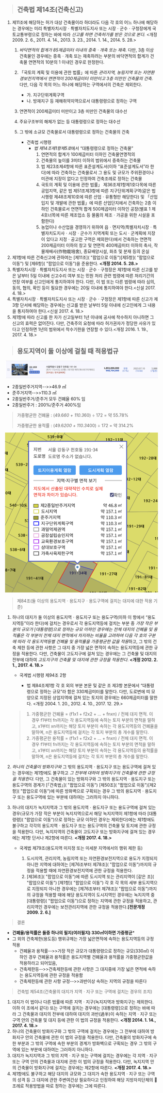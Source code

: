 > ## 건축법 제14조(건축신고)

1. 제11조에 해당하는 허가 대상 건축물이라 하더라도 다음 각 호의 어느 하나에 해당하는 경우에는 미리 특별자치시장ㆍ특별자치도지사 또는 시장ㆍ군수ㆍ구청장에게 국토교통부령으로 정하는 바에 따라 *신고를 하면 건축허가를 받은 것으로 본다.* <개정 2009. 2. 6., 2011. 4. 14., 2013. 3. 23., 2014. 1. 14., 2014. 5. 28.>
   1. *바닥면적의 합계가 85제곱미터 이내의 증축ㆍ개축 또는 재축.* 다만, 3층 이상 건축물인 경우에는 증축ㆍ개축 또는 재축하려는 부분의 바닥면적의 합계가 건축물 연면적의 10분의 1 이내인 경우로 한정한다.
   2. 「국토의 계획 및 이용에 관한 법률」에 따른 *관리지역, 농림지역 또는  자연환경보전지역에서 연면적이 200제곱미터 미만이고 3층 미만인 건축물의 건축.* 다만, 다음 각 목의 어느 하나에 해당하는 구역에서의 건축은 제외한다.

      * 가. 지구단위계획구역
      * 나. 방재지구 등 재해취약지역으로서 대통령령으로 정하는 구역
   3. 연면적이 200제곱미터 미만이고 3층 미만인 건축물의 대수선
   4. 주요구조부의 해체가 없는 등 대통령령으로 정하는 대수선
   5. 그 밖에 소규모 건축물로서 대통령령으로 정하는 건축물의 건축

      * 건축법 시행령
        * *법 제14조제1항제5호*에서 “대통령령으로 정하는 건축물”
          1. 연면적의 합계가 100제곱미터 이하인 건축물연명적의
          2. 건축물의 높이를 3미터 이하의 범위에서 증축하는 건축물
          3. 법 제23조제4항에 따른 표준설계도서(이하 “표준설계도서”라 한다)에 따라 건축하는 건축물로서 그 용도 및 규모가 주위환경이나 미관에 지장이 없다고 인정하여 건축조례로 정하는 건축물
          4. 국토의 계획 및 이용에 관한 법률」 제36조제1항제1호다목에 따른 공업지역, 같은 법 제51조제3항에 따른 지구단위계획구역(같은 법 시행령 제48조제10호에  따른 산업ㆍ유통형만 해당한다) 및 「산업입지 및 개발에 관한 법률」에 따른 산업단지에서 건축하는 2층 이하인 건축물로서 연면적 합계 500제곱미터 이하인 공장(별표 1 제4호너목에 따른 제조업소 등 물품의 제조ㆍ가공을 위한 시설을 포함한다)
          5. 농업이나 수산업을 경영하기 위하여 읍ㆍ면지역(특별자치시장ㆍ특별자치도지사ㆍ시장ㆍ군수가 지역계획 또는 도시ㆍ군계획에 지장이 있다고 지정ㆍ공고한 구역은 제외한다)에서 건축하는 연면적 200제곱미터 이하의 창고 및 연면적 400제곱미터 이하의 축사, 작물재배사(作物栽培舍), 종묘배양시설, 화초 및 분재 등의 온실
2. 제1항에 따른 건축신고에 관하여는 [제11조]( "팝업으로 이동")[제5항]( "팝업으로 이동") 및 [제6항]( "팝업으로 이동")을 준용한다. **<개정 2014. 5. 28.>**
3. 특별자치시장ㆍ특별자치도지사 또는 시장ㆍ군수ㆍ구청장은 제1항에 따른 신고를 받은 날부터 5일 이내에 신고수리 여부 또는 민원 처리 관련 법령에 따른 처리기간의 연장 여부를 신고인에게 통지하여야 한다. 다만, 이 법 또는 다른 법령에 따라 심의, 동의, 협의, 확인 등이 필요한 경우에는 20일 이내에 통지하여야 한다.<신설 2017. 4. 18.>
4. 특별자치시장ㆍ특별자치도지사 또는 시장ㆍ군수ㆍ구청장은 제1항에 따른 신고가 제3항 단서에 해당하는 경우에는 신고를 받은 날부터 5일 이내에 신고인에게 그 내용을 통지하여야 한다.<신설 2017. 4. 18.>
5. 제1항에 따라 신고를 한 자가 신고일부터 1년 이내에 공사에 착수하지 아니하면 그 신고의 효력은 없어진다. 다만, 건축주의 요청에 따라 허가권자가 정당한 사유가 있다고 인정하면 1년의 범위에서 착수기한을 연장할 수 있다.<개정 2016. 1. 19., 2017. 4. 18.>

> ## 용도지역이 둘 이상에 걸칠 때 적용법규

![1730635140000](images/건축법-경매/1730635140000.png)

* 2종일반주거지역-->>46.9 ㎡
* 준주거지역-->>110.3 ㎡
* 2종일반주거/준주거 모두 건폐율 60% 임
* 2종일반주거 : 200%/준주거 400%임

> 가중평균한 건폐율 : (49.6*60 + 110.3*60) ÷ 172 = 약 55.78%
>
> 가중평균한 용적률 : (49.6*200 + 110.3*400) ÷ 172 = 약 314.2%

![1730635213846](images/건축법-경매/1730635213846.png)

> 제84조(둘 이상의 용도지역ㆍ용도지구ㆍ용도구역에 걸치는 대지에 대한 적용 기준)

1. 하나의 대지가 둘 이상의 용도지역ㆍ용도지구 또는 용도구역(이하 이 항에서 “용도지역등”이라 한다)에 걸치는 경우로서 각 용도지역등에 걸치는 부분 중 *가장 작은 부분의 규모가 [대통령령]으로 정하는 규모 이하인 경우에는 전체 대지의 건폐율 및 용적률은 각 부분이 전체 대지 면적에서 차지하는 비율을 고려하여 다음 각 호의 구분에 따라 각 용도지역등별 건폐율 및 용적률을 가중평균한 값을 적용*하고, 그 밖의 건축 제한 등에 관한 사항은 그 대지 중 가장 넓은 면적이 속하는 용도지역등에 관한 규정을 적용한다. 다만, 건축물이 고도지구에 걸쳐 있는 경우에는 그 건축물 및 대지의 전부에 대하여 *고도지구의 건축물 및 대지에 관한 규정을 적용한다*. **<개정 2012. 2. 1., 2017. 4. 18.>**

   * 국계법 시행령 제94조 2항

     * 법 제84조제1항 각 호 외의 부분 본문 및 같은 조 제3항 본문에서 “대통령령으로 정하는 규모”라 함은 330제곱미터를 말한다. 다만, 도로변에 띠 모양으로 지정된 상업지역에 걸쳐 있는 토지의 경우에는 660제곱미터를 말한다. <개정 2004. 1. 20., 2012. 4. 10., 2017. 12. 29.>

   > 1. 가중평균한 건폐율 = (f1x1 + f2x2 + … + fnxn) / 전체 대지 면적. 이 경우 f1부터 fn까지는 각 용도지역등에 속하는 토지 부분의 면적을 말하고, x1부터 xn까지는 해당 토지 부분이 속하는 각 용도지역등의 건폐율을 말하며, n은 용도지역등에 걸치는 각 토지 부분의 총 개수를 말한다.
   > 2. 가중평균한 용적률 = (f1x1 + f2x2 + … + fnxn) / 전체 대지 면적. 이 경우 f1부터 fn까지는 각 용도지역등에 속하는 토지 부분의 면적을 말하고, x1부터 xn까지는 해당 토지 부분이 속하는 각 용도지역등의 용적률을 말하며, n은 용도지역등에 걸치는 각 토지 부분의 총 개수를 말한다.
   >
2. *하나의 건축물이 방화지구와* 그 밖의 용도지역ㆍ용도지구 또는 용도구역에 걸쳐 있는 경우에는 제1항에도 불구하고 *그 전부에 대하여 방화지구의 건축물에 관한 규정을 적용한다.* 다만, 그 건축물이 있는 방화지구와 그 밖의 용도지역ㆍ용도지구 또는 용도구역의 경계가 [「건축법」]( "팝업으로 이동") [제50조]( "팝업으로 이동")[제2항]( "팝업으로 이동")에 따른 방화벽으로 구획되는 경우 그 밖의 용도지역ㆍ용도지구 또는 용도구역에 있는 부분에 대하여는 그러하지 아니하다.
3. 하나의 대지가 녹지지역과 그 밖의 용도지역ㆍ용도지구 또는 용도구역에 걸쳐 있는 경우(규모가 가장 작은 부분이 녹지지역으로서 해당 녹지지역이 제1항에 따라 [대통령령]( "팝업으로 이동")으로 정하는 규모 이하인 경우는 제외한다)에는 제1항에도 불구하고 각각의 용도지역ㆍ용도지구 또는 용도구역의 건축물 및 토지에 관한 규정을 적용한다. 다만, 녹지지역의 건축물이 고도지구 또는 방화지구에 걸쳐 있는 경우에는 제1항 단서나 제2항에 따른다. **<개정 2017. 4. 18.>**

   * 국계법 제79조(용도지역 미지정 또는 미세분 지역에서의 행위 제한 등)

     1. 도시지역, 관리지역, 농림지역 또는 자연환경보전지역으로 용도가 지정되지 아니한 지역에 대하여는 [제76조부터 제78조]( "팝업으로 이동")까지의 규정을 적용할 때에 자연환경보전지역에 관한 규정을 적용한다.
     2. [제36조]( "팝업으로 이동")에 따른 도시지역 또는 관리지역이 [같은 조]( "팝업으로 이동") [제1항]( "팝업으로 이동") 각 호 각 목의 세부 용도지역으로 지정되지 아니한 경우에는 [제76조부터 제78조]( "팝업으로 이동")까지의 규정을 적용할 때에 해당 용도지역이 도시지역인 경우에는 녹지지역 중 [대통령령]( "팝업으로 이동")으로 정하는 지역에 관한 규정을 적용하고, 관리지역인 경우에는 보전관리지역에 관한 규정을 적용한다.**[전문개정 2009. 2. 6.]**

> 결론

* **건폐율/용적률은 둘중 하나의 필지(여러필지) 330㎡이하면 가중평균***
* 그 외의 건축제한(용도등) 행위규제는 가장 넓은면적에 속하는 용도지역등의 규정 적용
  * 건폐율과 용적률-->>가장 작은 규모가 대통령령으로 정하는 규모(330㎡) 이하인 경우 건폐율과 용적률은 용도지역별  건폐율과 용적률을 가중평균한값을 적용하라고 되어있음,
  * 건축제한등-->>건축제한등에 관한 사항은 그 대지중에 가장 넓은 면적에 속하는 용도지역등에 관한 규정을 적용함
  * 건축제한등에 관한 사항 규정-->>과반이상 속하는 지역의 규정을 따른다

> 건축법 제54조(건축물의 대지가 지역ㆍ지구 또는 구역에 걸치는 경우의 조치)

1. 대지가 이 법이나 다른 법률에 따른 지역ㆍ지구(녹지지역과 방화지구는 제외한다. 이하 이 조에서 같다) 또는 구역에 걸치는 경우에는 [대통령령]으로 정하는 바에 따라 그 건축물과 대지의 전부에 대하여 대지의 과반(過半)이 속하는 지역ㆍ지구 또는 구역 안의 건축물 및 대지 등에 관한 이 법의 규정을 적용한다. **<개정 2014. 1. 14., 2017. 4. 18.>**
2. 하나의 건축물이 방화지구와 그 밖의 구역에 걸치는 경우에는 그 전부에 대하여 방화지구 안의 건축물에 관한 이 법의 규정을 적용한다. 다만, 건축물의 방화지구에 속한 부분과 그 밖의 구역에 속한 부분의 경계가 방화벽으로 구획되는 경우 그 밖의 구역에 있는 부분에 대하여는 그러하지 아니하다.
3. 대지가 녹지지역과 그 밖의 지역ㆍ지구 또는 구역에 걸치는 경우에는 각 지역ㆍ지구 또는 구역 안의 건축물과 대지에 관한 이 법의 규정을 적용한다. 다만, 녹지지역 안의 건축물이 방화지구에 걸치는 경우에는 제2항에 따른다. **<개정 2017. 4. 18.>**
4. 제1항에도 불구하고 해당 대지의 규모와 그 대지가 속한 용도지역ㆍ지구 또는 구역의 성격 등 그 대지에 관한 주변여건상 필요하다고 인정하여 해당 지방자치단체의  조례로 적용방법을 따로 정하는 경우에는 그에 따른다.
